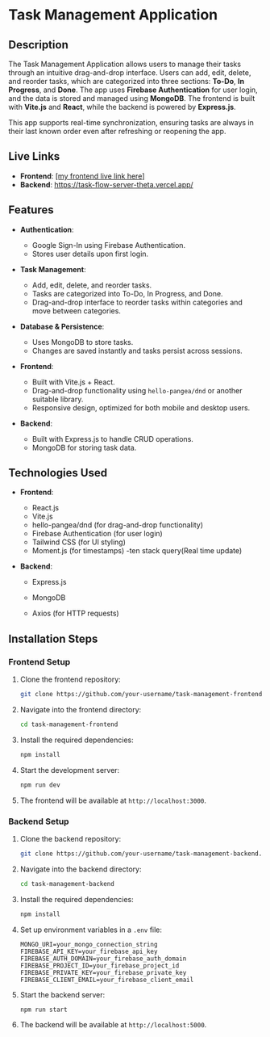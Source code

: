 # Task Management Application

## Description

The Task Management Application allows users to manage their tasks through an intuitive drag-and-drop interface. Users can add, edit, delete, and reorder tasks, which are categorized into three sections: **To-Do**, **In Progress**, and **Done**. The app uses **Firebase Authentication** for user login, and the data is stored and managed using **MongoDB**. The frontend is built with **Vite.js** and **React**, while the backend is powered by **Express.js**.

This app supports real-time synchronization, ensuring tasks are always in their last known order even after refreshing or reopening the app.

## Live Links

- **Frontend**: [\[my frontend live link here\]](https://taskflow-app-ccd4a.web.app/)
- **Backend**: https://task-flow-server-theta.vercel.app/
## Features

- **Authentication**: 
  - Google Sign-In using Firebase Authentication.
  - Stores user details upon first login.

- **Task Management**: 
  - Add, edit, delete, and reorder tasks.
  - Tasks are categorized into To-Do, In Progress, and Done.
  - Drag-and-drop interface to reorder tasks within categories and move between categories.

- **Database & Persistence**: 
  - Uses MongoDB to store tasks.
  - Changes are saved instantly and tasks persist across sessions.
 

- **Frontend**: 
  - Built with Vite.js + React.
  - Drag-and-drop functionality using `hello-pangea/dnd` or another suitable library.
  - Responsive design, optimized for both mobile and desktop users.

- **Backend**: 
  - Built with Express.js to handle CRUD operations.
  - MongoDB for storing task data.


## Technologies Used

- **Frontend**:
  - React.js
  - Vite.js
  - hello-pangea/dnd (for drag-and-drop functionality)
  - Firebase Authentication (for user login)
  - Tailwind CSS (for UI styling)
  - Moment.js (for timestamps)
  -ten stack query(Real time update)

- **Backend**:
  - Express.js
  - MongoDB
  
  
  - Axios (for HTTP requests)

## Installation Steps

### Frontend Setup

1. Clone the frontend repository:
    ```bash
    git clone https://github.com/your-username/task-management-frontend.git
    ```

2. Navigate into the frontend directory:
    ```bash
    cd task-management-frontend
    ```

3. Install the required dependencies:
    ```bash
    npm install
    ```

4. Start the development server:
    ```bash
    npm run dev
    ```

5. The frontend will be available at `http://localhost:3000`.

### Backend Setup

1. Clone the backend repository:
    ```bash
    git clone https://github.com/your-username/task-management-backend.git
    ```

2. Navigate into the backend directory:
    ```bash
    cd task-management-backend
    ```

3. Install the required dependencies:
    ```bash
    npm install
    ```

4. Set up environment variables in a `.env` file:
    ```env
    MONGO_URI=your_mongo_connection_string
    FIREBASE_API_KEY=your_firebase_api_key
    FIREBASE_AUTH_DOMAIN=your_firebase_auth_domain
    FIREBASE_PROJECT_ID=your_firebase_project_id
    FIREBASE_PRIVATE_KEY=your_firebase_private_key
    FIREBASE_CLIENT_EMAIL=your_firebase_client_email
    ```

5. Start the backend server:
    ```bash
    npm run start
    ```

6. The backend will be available at `http://localhost:5000`.



